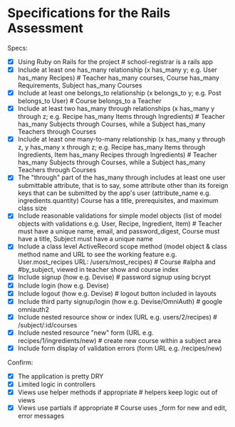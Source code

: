 # Specifications for the Rails Assessment

Specs:
- [x] Using Ruby on Rails for the project # school-registrar is a rails app
- [x] Include at least one has_many relationship (x has_many y; e.g. User has_many Recipes) # Teacher has_many courses, Course has_many Requirements, Subject has_many Courses
- [x] Include at least one belongs_to relationship (x belongs_to y; e.g. Post belongs_to User) # Course belongs_to a Teacher
- [x] Include at least two has_many through relationships (x has_many y through z; e.g. Recipe has_many Items through Ingredients) # Teacher has_many Subjects through Courses, while a Subject has_many Teachers through Courses
- [x] Include at least one many-to-many relationship (x has_many y through z, y has_many x through z; e.g. Recipe has_many Items through Ingredients, Item has_many Recipes through Ingredients) # Teacher has_many Subjects through Courses, while a Subject has_many Teachers through Courses
- [x] The "through" part of the has_many through includes at least one user submittable attribute, that is to say, some attribute other than its foreign keys that can be submitted by the app's user (attribute_name e.g. ingredients.quantity) Course has a title, prerequisites, and maximum class size
- [x] Include reasonable validations for simple model objects (list of model objects with validations e.g. User, Recipe, Ingredient, Item) # Teacher must have a unique name, email, and password_digest, Course must have a title, Subject must have a unique name
- [x] Include a class level ActiveRecord scope method (model object & class method name and URL to see the working feature e.g. User.most_recipes URL: /users/most_recipes) # Course #alpha and #by_subject, viewed in teacher show and course index
- [x] Include signup (how e.g. Devise) # password signup using bcrypt
- [x] Include login (how e.g. Devise)
- [x] Include logout (how e.g. Devise) # logout button included in layouts
- [x] Include third party signup/login (how e.g. Devise/OmniAuth) # google omniauth2
- [x] Include nested resource show or index (URL e.g. users/2/recipes) # /subject/:id/courses
- [x] Include nested resource "new" form (URL e.g. recipes/1/ingredients/new) # create new course within a subject area
- [x] Include form display of validation errors (form URL e.g. /recipes/new)

Confirm:
- [x] The application is pretty DRY 
- [x] Limited logic in controllers
- [x] Views use helper methods if appropriate # helpers keep logic out of views
- [x] Views use partials if appropriate # Course uses _form for new and edit, error messages